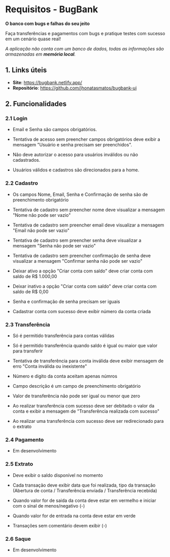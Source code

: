 # Requisitos - BugBank

**O banco com bugs e falhas do seu jeito**

Faça transferências e pagamentos com bugs e pratique testes com sucesso em um cenário quase real!

_A aplicação não conta com um banco de dados, todas as informações são armazenadas em **memória local**._

## 1. Links úteis
- **Site**: https://bugbank.netlify.app/
- **Repositório**: https://github.com/jhonatasmatos/bugbank-ui


## 2. Funcionalidades
### 2.1 Login
- Email e Senha são campos obrigatórios.

- Tentativa de acesso sem preencher campos obrigatórios deve exibir a mensagem "Usuário e senha precisam ser preenchidos".

- Não deve autorizar o acesso para usuários inválidos ou não cadastrados.

- Usuários válidos e cadastros são direcionados para a home.

### 2.2 Cadastro
- Os campos Nome, Email, Senha e Confirmação de senha são de preenchimento obrigatório

- Tentativa de cadastro sem preencher nome deve visualizar a mensagem "Nome não pode ser vazio"

- Tentativa de cadastro sem preencher email deve visualizar a mensagem "Email não pode ser vazio"

- Tentativa de cadastro sem preencher senha deve visualizar a mensagem "Senha não pode ser vazio"

- Tentativa de cadastro sem preencher confirmação de senha deve visualizar a mensagem "Confirmar senha não pode ser vazio"

- Deixar ativo a opção "Criar conta com saldo" deve criar conta com saldo de R$ 1.000,00

- Deixar inativo a opção "Criar conta com saldo" deve criar conta com saldo de R$ 0,00

- Senha e confirmação de senha precisam ser iguais

- Cadastrar conta com sucesso deve exibir número da conta criada

### 2.3 Transferência
- Só é permitido transferência para contas válidas

- Só é permitido transferência quando saldo é igual ou maior que valor para transferir

- Tentativa de transferência para conta inválida deve exibir mensagem de erro "Conta inválida ou inexistente"

- Número e digito da conta aceitam apenas númros

- Campo descrição é um campo de preenchimento obrigatório

- Valor de transferência não pode ser igual ou menor que zero

- Ao realizar transferência com sucesso deve ser debitado o valor da conta e exibir a mensagem de "Transferência realizada com sucesso"

- Ao realizar uma transferência com sucesso deve ser redirecionado para o extrato

### 2.4 Pagamento
- Em desenvolvimento

### 2.5 Extrato
- Deve exibir o saldo disponível no momento

- Cada transação deve exibir data que foi realizada, tipo da transação (Abertura de conta / Transferência enviada / Transferência recebida)

- Quando valor for de saida da conta deve estar em vermelho e iniciar com o sinal de menos/negativo (-)

- Quando valor for de entrada na conta deve estar em verde

- Transações sem comentário devem exibir (-)

### 2.6 Saque
- Em desenvolvimento
